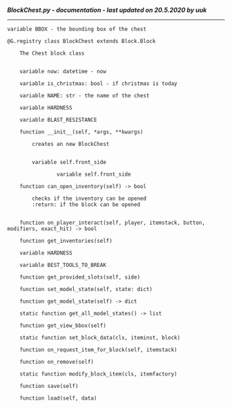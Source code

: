 ***BlockChest.py - documentation - last updated on 20.5.2020 by uuk***
___

    variable BBOX - the bounding box of the chest

    @G.registry class BlockChest extends Block.Block
        
        The Chest block class


        variable now: datetime - now

        variable is_christmas: bool - if christmas is today

        variable NAME: str - the name of the chest

        variable HARDNESS

        variable BLAST_RESISTANCE

        function __init__(self, *args, **kwargs)
            
            creates an new BlockChest


            variable self.front_side

                    variable self.front_side

        function can_open_inventory(self) -> bool
            
            checks if the inventory can be opened
            :return: if the block can be opened


        function on_player_interact(self, player, itemstack, button, modifiers, exact_hit) -> bool

        function get_inventories(self)

        variable HARDNESS

        variable BEST_TOOLS_TO_BREAK

        function get_provided_slots(self, side)

        function set_model_state(self, state: dict)

        function get_model_state(self) -> dict

        static function get_all_model_states() -> list

        function get_view_bbox(self)

        static function set_block_data(cls, iteminst, block)

        function on_request_item_for_block(self, itemstack)

        function on_remove(self)

        static function modify_block_item(cls, itemfactory)

        function save(self)

        function load(self, data)
